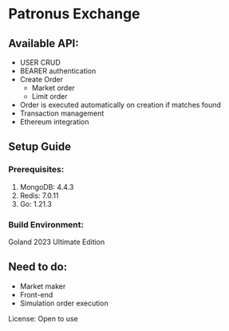 # Patronus Exchange

## Available API:

- USER CRUD
- BEARER authentication
- Create Order
  - Market order
  - Limit order
- Order is executed automatically on creation if matches found
- Transaction management
- Ethereum integration


## Setup Guide

### Prerequisites:
1. MongoDB: 4.4.3
2. Redis: 7.0.11
3. Go: 1.21.3

### Build Environment:
Goland 2023 Ultimate Edition

## Need to do:
- Market maker
- Front-end
- Simulation order execution




License: Open to use 